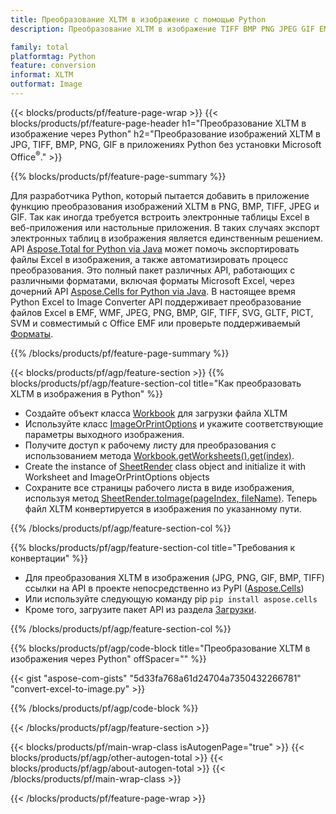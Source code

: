 ```yaml
---
title: Преобразование XLTM в изображение с помощью Python
description: Преобразование XLTM в изображение TIFF BMP PNG JPEG GIF EMF SVG в ваших приложениях Python без использования Microsoft Excel 

family: total
platformtag: Python
feature: conversion
informat: XLTM
outformat: Image
---
```

{{< blocks/products/pf/feature-page-wrap >}}
{{< blocks/products/pf/feature-page-header h1="Преобразование XLTM в изображение через Python" h2="Преобразование изображений XLTM в JPG, TIFF, BMP, PNG, GIF в приложениях Python без установки Microsoft Office<sup>&reg;</sup>." >}}

{{% blocks/products/pf/feature-page-summary %}}

Для разработчика Python, который пытается добавить в приложение функцию преобразования изображений XLTM в PNG, BMP, TIFF, JPEG и GIF. Так как иногда требуется встроить электронные таблицы Excel в веб-приложения или настольные приложения. В таких случаях экспорт электронных таблиц в изображения является единственным решением. API [Aspose.Total for Python via Java](https://products.aspose.com/total/python-java/) может помочь экспортировать файлы Excel в изображения, а также автоматизировать процесс преобразования. Это полный пакет различных API, работающих с различными форматами, включая форматы Microsoft Excel, через дочерний API [Aspose.Cells for Python via Java](https://products.aspose.com/cells/python-java/). В настоящее время Python Excel to Image Converter API поддерживает преобразование файлов Excel в EMF, WMF, JPEG, PNG, BMP, GIF, TIFF, SVG, GLTF, PICT, SVM и совместимый с Office EMF или проверьте поддерживаемый [Форматы](https://docs.aspose.com/cells/python-java/supported-file-formats/). 

{{% /blocks/products/pf/feature-page-summary %}}

{{< blocks/products/pf/agp/feature-section >}}
{{% blocks/products/pf/agp/feature-section-col title="Как преобразовать XLTM в изображения в Python" %}}

- Создайте объект класса [Workbook](https://reference.aspose.com/cells/python-java/asposecells.api/Workbook) для загрузки файла XLTM
- Используйте класс [ImageOrPrintOptions](https://reference.aspose.com/cells/python-java/asposecells.api/ImageOrPrintOptions) и укажите соответствующие параметры выходного изображения.
- Получите доступ к рабочему листу для преобразования с использованием метода [Workbook.getWorksheets().get(index)](https://reference.aspose.com//cells/python-java/asposecells.api/worksheetcollection#Item%20(int)).
- Create the instance of [SheetRender](https://reference.aspose.com/cells/python/asposecells.api/SheetRender) class object and initialize it with Worksheet and ImageOrPrintOptions objects
- Сохраните все страницы рабочего листа в виде изображения, используя метод [SheetRender.toImage(pageIndex, fileName)](https://reference.aspose.com//cells/python-java/asposecells.api/sheetrender#toImage(int,%20java.lang.String)). Теперь файл XLTM конвертируется в изображения по указанному пути.

{{% /blocks/products/pf/agp/feature-section-col %}}

{{% blocks/products/pf/agp/feature-section-col title="Требования к конвертации" %}}

- Для преобразования XLTM в изображения (JPG, PNG, GIF, BMP, TIFF) ссылки на API в проекте непосредственно из PyPI ([Aspose.Cells](https://pypi.org/project/aspose-cells/))
- Или используйте следующую команду pip ```pip install aspose.cells``` 
- Кроме того, загрузите пакет API из раздела [Загрузки](https://releases.aspose.comcells/python-java). 
 

{{% /blocks/products/pf/agp/feature-section-col %}}

{{% blocks/products/pf/agp/code-block title="Преобразование XLTM в изображения через Python" offSpacer="" %}}

{{< gist "aspose-com-gists" "5d33fa768a61d24704a7350432266781" "convert-excel-to-image.py" >}}

{{% /blocks/products/pf/agp/code-block %}}

{{< /blocks/products/pf/agp/feature-section >}}

{{< blocks/products/pf/main-wrap-class isAutogenPage="true" >}}
{{< blocks/products/pf/agp/other-autogen-total >}}
{{< blocks/products/pf/agp/about-autogen-total >}}
{{< /blocks/products/pf/main-wrap-class >}}

{{< /blocks/products/pf/feature-page-wrap >}}